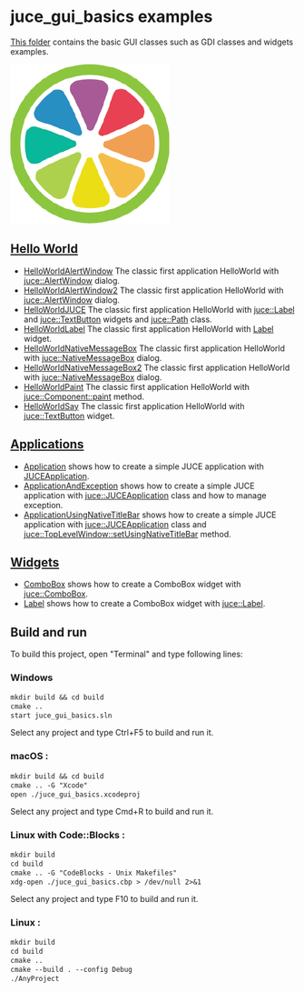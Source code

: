 # juce_gui_basics examples

[This folder](.) contains the basic GUI classes such as GDI classes and widgets examples.

[![JUCE](../docs/Pictures/JUCE.png)](https://www.juce.com)

## [Hello World](HelloWorlds/README.md)

* [HelloWorldAlertWindow](HelloWorlds/HelloWorldAlertWindow/README.md) The classic first application HelloWorld with [juce::AlertWindow](https://docs.juce.com/master/classAlertWindow.html) dialog.
* [HelloWorldAlertWindow2](HelloWorlds/HelloWorldAlertWindow2/README.md) The classic first application HelloWorld with [juce::AlertWindow](https://docs.juce.com/master/classAlertWindow.html) dialog.
* [HelloWorldJUCE](HelloWorlds/HelloWorldJUCE/README.md) The classic first application HelloWorld with [juce::Label](https://docs.juce.com/master/classLabel.html) and [juce::TextButton](https://docs.juce.com/master/classTextButton.html) widgets and [juce::Path](https://docs.juce.com/master/classPath.html) class.
* [HelloWorldLabel](HelloWorlds/HelloWorldLabel/README.md) The classic first application HelloWorld with [Label](https://docs.juce.com/master/classLabel.html) widget.
* [HelloWorldNativeMessageBox](HelloWorlds/HelloWorldNativeMessageBox/README.md) The classic first application HelloWorld with [juce::NativeMessageBox](https://docs.juce.com/master/classNativeMessageBox.html) dialog.
* [HelloWorldNativeMessageBox2](HelloWorlds/HelloWorldNativeMessageBox2/README.md) The classic first application HelloWorld with [juce::NativeMessageBox](https://docs.juce.com/master/classNativeMessageBox.html) dialog.
* [HelloWorldPaint](HelloWorlds/HelloWorldPaint/README.md) The classic first application HelloWorld with [juce::Component::paint](https://docs.juce.com/master/classComponent.html#a7cf1862f4af5909ea72827898114a182) method.
* [HelloWorldSay](HelloWorlds/HelloWorldSay/README.md) The classic first application HelloWorld with [juce::TextButton](https://docs.juce.com/master/classTextButton.html) widget.

## [Applications](Applications/README.md)

* [Application](Applications/Application/README.md) shows how to create a simple JUCE application with [JUCEApplication](https://docs.juce.com/master/classJUCEApplication.html).
* [ApplicationAndException](Applications/ApplicationAndException/README.md) shows how to create a simple JUCE application with  [juce::JUCEApplication](https://docs.juce.com/master/classJUCEApplication.html) class and how to manage exception.
* [ApplicationUsingNativeTitleBar](Applications/ApplicationUsingNativeTitleBar/README.md) shows how to create a simple JUCE application with [juce::JUCEApplication](https://docs.juce.com/master/classJUCEApplication.html) class and [juce::TopLevelWindow::setUsingNativeTitleBar](https://docs.juce.com/master/classTopLevelWindow.html#a749fbd5e688ed8c9af3d0d99b21e18c8) method.

## [Widgets](Widgets/README.md)

* [ComboBox](Widgets/ComboBox/README.md) shows how to create a ComboBox widget with [juce::ComboBox](https://docs.juce.com/master/classComboBox.html).
* [Label](Widgets/Label/README.md) shows how to create a ComboBox widget with [juce::Label](https://docs.juce.com/master/classLabel.html).

## Build and run

To build this project, open "Terminal" and type following lines:

### Windows
``` shell
mkdir build && cd build
cmake ..
start juce_gui_basics.sln
```

Select any project and type Ctrl+F5 to build and run it.

### macOS :

``` shell
mkdir build && cd build
cmake .. -G "Xcode"
open ./juce_gui_basics.xcodeproj
```

Select any project and type Cmd+R to build and run it.

### Linux with Code::Blocks :

``` shell
mkdir build
cd build
cmake .. -G "CodeBlocks - Unix Makefiles"
xdg-open ./juce_gui_basics.cbp > /dev/null 2>&1
```

Select any project and type F10 to build and run it.

### Linux :

``` shell
mkdir build
cd build
cmake ..
cmake --build . --config Debug
./AnyProject
```
